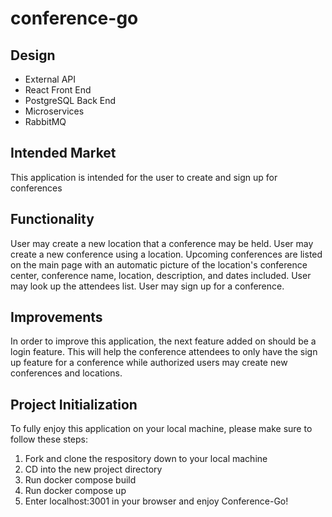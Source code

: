 # conference-go

## Design
* External API 
* React Front End
* PostgreSQL Back End
* Microservices
* RabbitMQ

## Intended Market
This application is intended for the user to create and sign up for conferences 

## Functionality 
User may create a new location that a conference may be held.
User may create a new conference using a location.
Upcoming conferences are listed on the main page with an automatic picture of the location's conference center, conference name, location, description, and dates included.
User may look up the attendees list.
User may sign up for a conference. 

## Improvements
In order to improve this application, the next feature added on should be a login feature. This will help the conference attendees to only have the sign up feature for a conference while authorized users may create new conferences and locations.

## Project Initialization
To fully enjoy this application on your local machine, please make sure to follow these steps:
1. Fork and clone the respository down to your local machine
2. CD into the new project directory
3. Run docker compose build
4. Run docker compose up
5. Enter localhost:3001 in your browser and enjoy Conference-Go!
